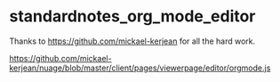 # standardnotes_org_mode_editor
Thanks to https://github.com/mickael-kerjean for all the hard work.

https://github.com/mickael-kerjean/nuage/blob/master/client/pages/viewerpage/editor/orgmode.js
